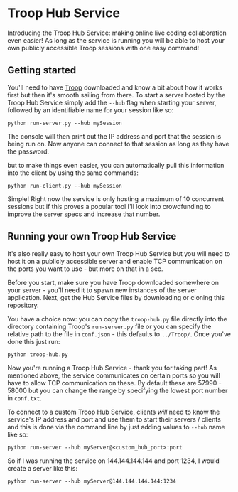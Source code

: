 # Troop Hub Service

Introducing the Troop Hub Service: making online live coding collaboration even easier! As long as the service is running you will be able to host your own publicly accessible Troop sessions with one easy command!

## Getting started

You'll need to have [Troop](https://github.com/qirky/troop) downloaded and know a bit about how it works first but then it's smooth sailing from there. To start a server hosted by the Troop Hub Service simply add the `--hub` flag when starting your server, followed by an identifiable name for your session like so:

`python run-server.py --hub mySession`

The console will then print out the IP address and port that the session is being run on. Now anyone can connect to that session as long as they have the password.

but to make things even easier, you can automatically pull this information into the client by using the same commands:

`python run-client.py --hub mySession`

Simple! Right now the service is only hosting a maximum of 10 concurrent sessions but if this proves a popular tool I'll look into crowdfunding to improve the server specs and increase that number.

## Running your own Troop Hub Service

It's also really easy to host your own Troop Hub Service but you will need to host it on a publicly accessible server and enable TCP communication on the ports you want to use - but more on that in a sec.

Before you start, make sure you have Troop downloaded somewhere on your server - you'll need it to spawn new instances of the server application. Next, get the Hub Service files by downloading or cloning this repository.

You have a choice now: you can copy the `troop-hub.py` file directly into the directory containing Troop's `run-server.py` file or you can specify the relative path to the file in `conf.json` - this defaults to `../Troop/`. Once you've done this just run:

`python troop-hub.py`

Now you're running a Troop Hub Service - thank you for taking part! As mentioned above, the service communicates on certain ports so you will have to allow TCP communication on these. By default these are 57990 - 58000 but you can change the range by specifying the lowest port number in `conf.txt`.

To connect to a custom Troop Hub Service, clients *will* need to know the service's IP address and port and use them to start their servers / clients and this is done via the command line by just adding values to `--hub` name like so:

`python run-server --hub myServer@<custom_hub_port>:port`

So if I was running the service on 144.144.144.144 and port 1234, I would create a server like this:

`python run-server --hub myServer@144.144.144.144:1234`
